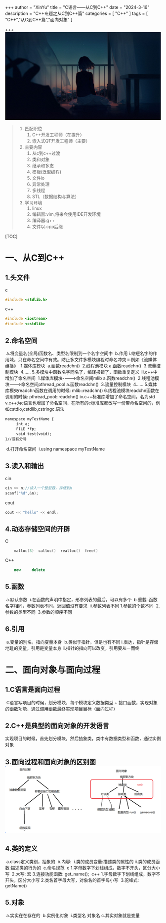 +++
author = "XinYu"
title = "C语言——从C到C++"
date = "2024-3-16"
description = "C++专题之从C到C++篇"
categories = [
    "C++"
]
tags = [
    "C++","从C到C++篇","面向对象"
]

+++
![](1.jpg)

> 1. 匹配职位
>    	1. C++开发工程师（在提升）
>     	2. 嵌入式QT开发工程师（主要）
> 2. 主要内容
>     	1. 从c到c++过渡
>     	2. 类和对象
>     	3. 继承和多态
>     	4. 模板(泛型编程)
>     	5. 文件io
>     	6. 异常处理
>     	7. 多线程
>     	8. STL（数据结构与算法）
> 3. 学习环境
>     	1. linux
>     	2. 编辑器:vim,将来会使用IDE开发环境
>     	3. 编译器:g++
>     	4. 文件以.cpp后缀

[TOC]



# 一、从C到C++

## 1.头文件

c

```c
#include <stdlib.h>
```

c++

```c++
#include <iostream>
#include <cstdlib>
```

## 2.命名空间

​		a.将变量名(全局)函数名、类型名限制到一个名字空间中
​		b.作用
​				i.缩短名字的作用域，只在命名空间中有效。防止多文件多模块编程时命名冲突
​				ii.例如《流媒体组播》
​						1.媒体库模块
​								a.函数readchn()
​						2.线程池模块
​								a.函数readchn()
​						3.流量控制模块
​						4......
​						5.多模块中函数名字同名了，编译报错了，函数重复定义
​				iii.c++中增加了命名空间
​						1.媒体库模块---->命名空间mlib
​								a.函数readchn()
​						2.线程池模块--->命名空间pthread_pool
​								a.函数readchn()
​						3.流量控制模块
​						4......
​						5.媒体库模央readchn函数在调用的时候: mlib::readchn()
​						6.线程池模块readchn函数在调用的时候: pthread_pool::readchn()
​				iv.c++标准库增加了命名空间，名为std
​				v.c++为c语言也增加了命名空间，在所有的c标准库都改写一份带命名空间的，例如cstdio,cstdlib,cstring
​		c.语法

```
namespace myTestName {
     int a;
     FILE *fp;
     void test(void);        
}//没有分号
```

​		d.打开命名空间
​				i.using namespace myTestName

## 3.读入和输出

cin

```c++
cin >> n;//读入一个整型数，存储到n
scanf("%d",&n);
```

cout

```c++
cout << "hello" << endl;
```

## 4.动态存储空间的开辟

C

```c++
	malloc(3)  calloc()  realloc()  free()
```

C++

```c++
	new 	delete
```

## 5.函数

​		a.默认参数
​				i.在函数的声明中指定，形参列表的最后，可以有多个
​		b.重载
​				i.函数名字相同，参数列表不同，返回值没有要求
​				ii.参数列表不同
​						1.参数的个数不同
​						2.参数的类型不同
​						3.参数的顺序不同

## 6.引用

​		a.变量的别名，指向变量本身
​		b.类似于指针，但是也有不同
​				i.表达，指针是存储地耻的变量，引用是变量本身
​				ii.指针的指向可以改变，引用要从一而终

# 二、面向对象与面向过程

## 1.C语言是面向过程

​		C语言写项目的时候，划分模块，每个模块定义数据类型 + 接口函数，实现对象的函数功能，通过调用函数最终实现项目目标（面向过程）

## 2.C++是典型的面向对象的开发语言

​		实现项目的时候，首先划分模块，然后抽象类，类中有数据类型和函数，通过实例对象

## 3.面向过程和面向对象的区别图![](2.png)

## 4.类的定义

​		a.class定义类别，抽象的
​		b.内容:
​				i.类的成员变量:描述类的属性的
​				ii.类的成员函数:描述类的行为的
​		c.命名规范
​				c
​						1.字母数字下划线组成，数字不开头，区分大小写
​						2.大写: 宏
​						3.连接功能函数: get_name();
​				c++
​						1.字母数字下划线组成，数字不开头，区分大小写
​						2.类名首字母大写，对象名的首字母小写
​						3.驼峰式: getName()

## 5.对象

​		a.实实在在存在的
​		b.实例化对象
​				i.类型名 对象名
​		c.其实对象就是变量